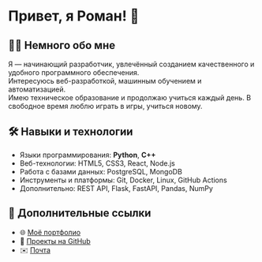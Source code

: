 # Привет, я Роман! 👋

## 🧑‍💻 Немного обо мне

Я — начинающий разработчик, увлечённый созданием качественного и удобного программного обеспечения.  
Интересуюсь веб-разработкой, машинным обучением и автоматизацией.  
Имею техническое образование и продолжаю учиться каждый день. В свободное время люблю играть в игры, учиться новому.

## 🛠️ Навыки и технологии

- Языки программирования:  **Python**, **C++**
- Веб-технологии: HTML5, CSS3, React, Node.js
- Работа с базами данных: PostgreSQL, MongoDB
- Инструменты и платформы: Git, Docker, Linux, GitHub Actions
- Дополнительно: REST API, Flask, FastAPI, Pandas, NumPy

## 🔗 Дополнительные ссылки

- 🌐 [Моё портфолио](https://example.com)
- 📂 [Проекты на GitHub](https://github.com/Roman20-titanfall)
- ✉️ [Почта](mailto:kapatblch@list.ru)

